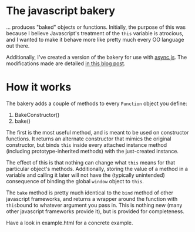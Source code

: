 # The javascript bakery

... produces "baked" objects or functions. Initially, the purpose of this was because I believe Javascript's treatment of the `this` variable is atrocious, and I wanted to make it behave more like pretty much every OO language out there.

Additionally, I've created a version of the bakery for use with [async.js](http://github.com/eligrey/async.js/tree/). The modifications made are detailed [in this blog post](http://gfxmonk.net/2010/01/12/making-sense-of-async-js.html).


# How it works

The bakery adds a couple of methods to every `Function` object you define:

1. BakeConstructor()
2. bake()

The first is the most useful method, and is meant to be used on constructor functions. It returns an alternate constructor that mimics the original constructor, but binds `this` inside every attached instance method (including prototype-inherited methods) with the just-created instance.

The effect of this is that nothing can change what `this` means for that particular object's methods. Additionally, storing the value of a method in a variable and calling it later will not have the (typically unintended) consequence of binding the global `window` object to `this`.

The `bake` method is pretty much identical to the `bind` method of other javascript frameworks, and returns a wrapper around the function with `this`bound to whatever argument you pass in. This is nothing new (many other javascript frameworks provide it), but is provided for completeness.

Have a look in example.html for a concrete example.
